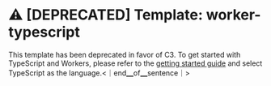 # ⚠️ [DEPRECATED] Template: worker-typescript

This template has been deprecated in favor of C3. To get started with TypeScript and Workers, please refer to the [getting started guide](https://github.com/cloudflare/workers-sdk/tree/main/templates/worker-typescript) and select TypeScript as the language.<｜end▁of▁sentence｜>

